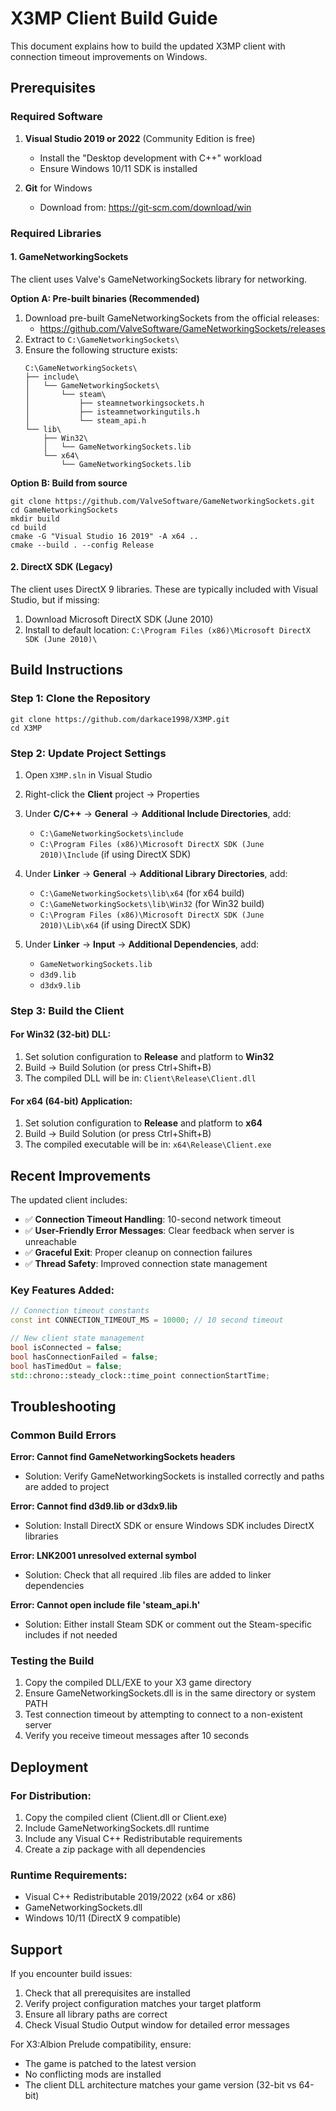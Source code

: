 # X3MP Client Build Guide

This document explains how to build the updated X3MP client with connection timeout improvements on Windows.

## Prerequisites

### Required Software
1. **Visual Studio 2019 or 2022** (Community Edition is free)
   - Install the "Desktop development with C++" workload
   - Ensure Windows 10/11 SDK is installed

2. **Git** for Windows
   - Download from: https://git-scm.com/download/win

### Required Libraries

#### 1. GameNetworkingSockets
The client uses Valve's GameNetworkingSockets library for networking.

**Option A: Pre-built binaries (Recommended)**
1. Download pre-built GameNetworkingSockets from the official releases:
   - https://github.com/ValveSoftware/GameNetworkingSockets/releases
2. Extract to `C:\GameNetworkingSockets\`
3. Ensure the following structure exists:
   ```
   C:\GameNetworkingSockets\
   ├── include\
   │   └── GameNetworkingSockets\
   │       └── steam\
   │           ├── steamnetworkingsockets.h
   │           ├── isteamnetworkingutils.h
   │           └── steam_api.h
   └── lib\
       ├── Win32\
       │   └── GameNetworkingSockets.lib
       └── x64\
           └── GameNetworkingSockets.lib
   ```

**Option B: Build from source**
```batch
git clone https://github.com/ValveSoftware/GameNetworkingSockets.git
cd GameNetworkingSockets
mkdir build
cd build
cmake -G "Visual Studio 16 2019" -A x64 ..
cmake --build . --config Release
```

#### 2. DirectX SDK (Legacy)
The client uses DirectX 9 libraries. These are typically included with Visual Studio, but if missing:

1. Download Microsoft DirectX SDK (June 2010)
2. Install to default location: `C:\Program Files (x86)\Microsoft DirectX SDK (June 2010)\`

## Build Instructions

### Step 1: Clone the Repository
```batch
git clone https://github.com/darkace1998/X3MP.git
cd X3MP
```

### Step 2: Update Project Settings
1. Open `X3MP.sln` in Visual Studio
2. Right-click the **Client** project → Properties
3. Under **C/C++** → **General** → **Additional Include Directories**, add:
   - `C:\GameNetworkingSockets\include`
   - `C:\Program Files (x86)\Microsoft DirectX SDK (June 2010)\Include` (if using DirectX SDK)

4. Under **Linker** → **General** → **Additional Library Directories**, add:
   - `C:\GameNetworkingSockets\lib\x64` (for x64 build)
   - `C:\GameNetworkingSockets\lib\Win32` (for Win32 build)
   - `C:\Program Files (x86)\Microsoft DirectX SDK (June 2010)\Lib\x64` (if using DirectX SDK)

5. Under **Linker** → **Input** → **Additional Dependencies**, add:
   - `GameNetworkingSockets.lib`
   - `d3d9.lib`
   - `d3dx9.lib`

### Step 3: Build the Client

#### For Win32 (32-bit) DLL:
1. Set solution configuration to **Release** and platform to **Win32**
2. Build → Build Solution (or press Ctrl+Shift+B)
3. The compiled DLL will be in: `Client\Release\Client.dll`

#### For x64 (64-bit) Application:
1. Set solution configuration to **Release** and platform to **x64**
2. Build → Build Solution (or press Ctrl+Shift+B)
3. The compiled executable will be in: `x64\Release\Client.exe`

## Recent Improvements

The updated client includes:
- ✅ **Connection Timeout Handling**: 10-second network timeout
- ✅ **User-Friendly Error Messages**: Clear feedback when server is unreachable
- ✅ **Graceful Exit**: Proper cleanup on connection failures
- ✅ **Thread Safety**: Improved connection state management

### Key Features Added:
```cpp
// Connection timeout constants
const int CONNECTION_TIMEOUT_MS = 10000; // 10 second timeout

// New client state management
bool isConnected = false;
bool hasConnectionFailed = false; 
bool hasTimedOut = false;
std::chrono::steady_clock::time_point connectionStartTime;
```

## Troubleshooting

### Common Build Errors

**Error: Cannot find GameNetworkingSockets headers**
- Solution: Verify GameNetworkingSockets is installed correctly and paths are added to project

**Error: Cannot find d3d9.lib or d3dx9.lib**
- Solution: Install DirectX SDK or ensure Windows SDK includes DirectX libraries

**Error: LNK2001 unresolved external symbol**
- Solution: Check that all required .lib files are added to linker dependencies

**Error: Cannot open include file 'steam_api.h'**
- Solution: Either install Steam SDK or comment out the Steam-specific includes if not needed

### Testing the Build

1. Copy the compiled DLL/EXE to your X3 game directory
2. Ensure GameNetworkingSockets.dll is in the same directory or system PATH
3. Test connection timeout by attempting to connect to a non-existent server
4. Verify you receive timeout messages after 10 seconds

## Deployment

### For Distribution:
1. Copy the compiled client (Client.dll or Client.exe)
2. Include GameNetworkingSockets.dll runtime
3. Include any Visual C++ Redistributable requirements
4. Create a zip package with all dependencies

### Runtime Requirements:
- Visual C++ Redistributable 2019/2022 (x64 or x86)
- GameNetworkingSockets.dll
- Windows 10/11 (DirectX 9 compatible)

## Support

If you encounter build issues:
1. Check that all prerequisites are installed
2. Verify project configuration matches your target platform
3. Ensure all library paths are correct
4. Check Visual Studio Output window for detailed error messages

For X3:Albion Prelude compatibility, ensure:
- The game is patched to the latest version
- No conflicting mods are installed
- The client DLL architecture matches your game version (32-bit vs 64-bit)